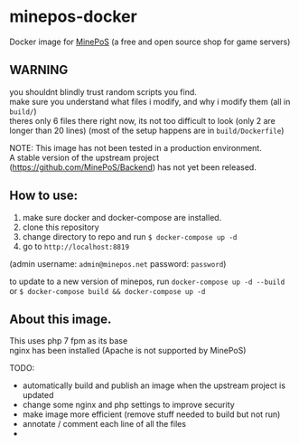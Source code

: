 # minepos-docker
Docker image for [MinePoS](https://github.com/MinePoS/Backend) (a free and open source shop for game servers)

## WARNING
you shouldnt blindly trust random scripts you find.  
make sure you understand what files i modify, and why i modify them (all in `build/`)  
theres only 6 files there right now, its not too difficult to look (only 2 are longer than 20 lines)
(most of the setup happens are in `build/Dockerfile`)

NOTE: This image has not been tested in a production environment.  
A stable version of the upstream project (https://github.com/MinePoS/Backend) has not yet been released.


## How to use:

1. make sure docker and docker-compose are installed.
2. clone this repository
3. change directory to repo and run `$ docker-compose up -d`
4. go to `http://localhost:8819`

(admin username: `admin@minepos.net` password: `password`)

to update to a new version of minepos, run `docker-compose up -d --build` or `$ docker-compose build && docker-compose up -d`

## About this image.
This uses php 7 fpm as its base  
nginx has been installed (Apache is not supported by MinePoS)




TODO:
* automatically build and publish an image when the upstream project is updated
* change some nginx and php settings to improve security
* make image more efficient (remove stuff needed to build but not run)
* annotate / comment each line of all the files
* 
